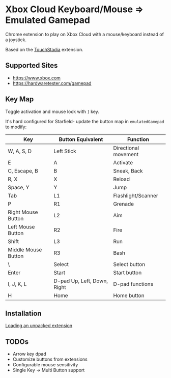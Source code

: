 # Xbox Cloud Keyboard/Mouse => Emulated Gamepad

Chrome extension to play on Xbox Cloud with a mouse/keyboard instead of a joystick.

Based on the [TouchStadia](https://chromewebstore.google.com/detail/touchstadia/kdkboloommjpbahkdlhengbghlhcejaj) extension.

## Supported Sites

- https://www.xbox.com
- https://hardwaretester.com/gamepad

## Key Map

Toggle activation and mouse lock with `]` key.

It's hard configured for Starfield- update the button map in `emulatedGamepad` to modify:

| Key                 | Button Equivalent | Function                           |
|---------------------|-------------------|-----------------------------------|
| W, A, S, D          | Left Stick        | Directional movement               |
| E                   | A                 | Activate                           |
| C, Escape, B        | B                 | Sneak, Back                        |
| R, X                | X                 | Reload                             |
| Space, Y            | Y                 | Jump                               |
| Tab                 | L1                | Flashlight/Scanner                 |
| P                   | R1                | Grenade                            |
| Right Mouse Button  | L2                | Aim                                |
| Left Mouse Button   | R2                | Fire                               |
| Shift               | L3                | Run                                |
| Middle Mouse Button | R3                | Bash                               |
| \                   | Select            | Select button                      |
| Enter               | Start             | Start button                       |
| I, J, K, L          | D-pad Up, Left, Down, Right | D-pad functions   |
| H                   | Home              | Home button                        |

## Installation

[Loading an unpacked extension](https://developer.chrome.com/docs/extensions/mv3/getstarted/development-basics/#load-unpacked)

## TODOs

- Arrow key dpad
- Customize buttons from extensions
- Configurable mouse sensitivity
- Single Key -> Multi Button support

